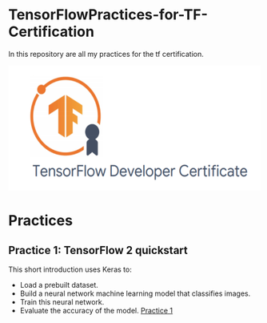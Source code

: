 # TensorFlowPractices-for-TF-Certification
In this repository are all my practices for the tf certification.

<img src="images/tfcertification.png" />

# Practices

## Practice 1: TensorFlow 2 quickstart
This short introduction uses Keras to:
* Load a prebuilt dataset.
* Build a neural network machine learning model that classifies images.
* Train this neural network.
* Evaluate the accuracy of the model.
[Practice 1](TFpractice1MNIST.py)
